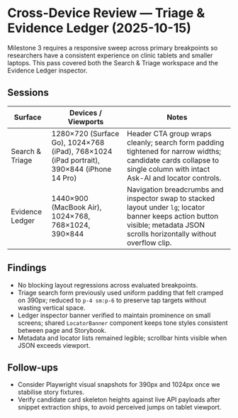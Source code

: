 # Cross-Device Review — Triage & Evidence Ledger (2025-10-15)

Milestone 3 requires a responsive sweep across primary breakpoints so researchers have a consistent experience on clinic tablets and smaller laptops. This pass covered both the Search & Triage workspace and the Evidence Ledger inspector.

## Sessions

| Surface | Devices / Viewports | Notes |
|---------|---------------------|-------|
| Search & Triage | 1280×720 (Surface Go), 1024×768 (iPad), 768×1024 (iPad portrait), 390×844 (iPhone 14 Pro) | Header CTA group wraps cleanly; search form padding tightened for narrow widths; candidate cards collapse to single column with intact Ask-AI and locator controls. |
| Evidence Ledger | 1440×900 (MacBook Air), 1024×768, 768×1024, 390×844 | Navigation breadcrumbs and inspector swap to stacked layout under `lg`; locator banner keeps action button visible; metadata JSON scrolls horizontally without overflow clip. |

## Findings

- No blocking layout regressions across evaluated breakpoints.
- Triage search form previously used uniform padding that felt cramped on 390px; reduced to `p-4 sm:p-6` to preserve tap targets without wasting vertical space.
- Ledger inspector banner verified to maintain prominence on small screens; shared `LocatorBanner` component keeps tone styles consistent between page and Storybook.
- Metadata and locator lists remained legible; scrollbar hints visible when JSON exceeds viewport.

## Follow-ups

- Consider Playwright visual snapshots for 390px and 1024px once we stabilise story fixtures.
- Verify candidate card skeleton heights against live API payloads after snippet extraction ships, to avoid perceived jumps on tablet viewport.
